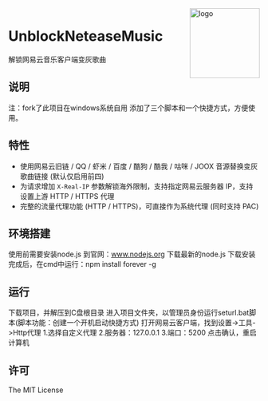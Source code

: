 <img src="https://user-images.githubusercontent.com/26399680/47980314-0e3f1700-e102-11e8-8857-e3436ecc8beb.png" alt="logo" width="140" height="140" align="right">

# UnblockNeteaseMusic

解锁网易云音乐客户端变灰歌曲

## 说明

注：fork了此项目在windows系统自用
添加了三个脚本和一个快捷方式，方便使用。

## 特性

- 使用网易云旧链 / QQ / 虾米 / 百度 / 酷狗 / 酷我 / 咕咪 / JOOX 音源替换变灰歌曲链接 (默认仅启用前四)
- 为请求增加 `X-Real-IP` 参数解锁海外限制，支持指定网易云服务器 IP，支持设置上游 HTTP / HTTPS 代理
- 完整的流量代理功能 (HTTP / HTTPS)，可直接作为系统代理 (同时支持 PAC)

## 环境搭建

使用前需要安装node.js
到官网：www.nodejs.org
下载最新的node.js
下载安装完成后，在cmd中运行：npm install forever -g

## 运行
下载项目，并解压到C盘根目录
进入项目文件夹，以管理员身份运行seturl.bat脚本(脚本功能：创建一个开机启动快捷方式)
打开网易云客户端，找到设置->工具->Http代理
1.选择自定义代理
2.服务器：127.0.0.1
3.端口：5200
点击确认，重启计算机

## 许可

The MIT License
